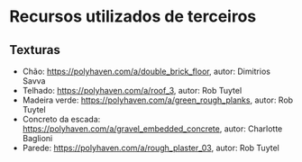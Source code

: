 # Recursos utilizados de terceiros

## Texturas
- Chão: https://polyhaven.com/a/double_brick_floor, autor: Dimitrios Savva
- Telhado: https://polyhaven.com/a/roof_3, autor: Rob Tuytel
- Madeira verde: https://polyhaven.com/a/green_rough_planks, autor: Rob Tuytel
- Concreto da escada: https://polyhaven.com/a/gravel_embedded_concrete, autor: Charlotte Baglioni
- Parede: https://polyhaven.com/a/rough_plaster_03, autor: Rob Tuytel